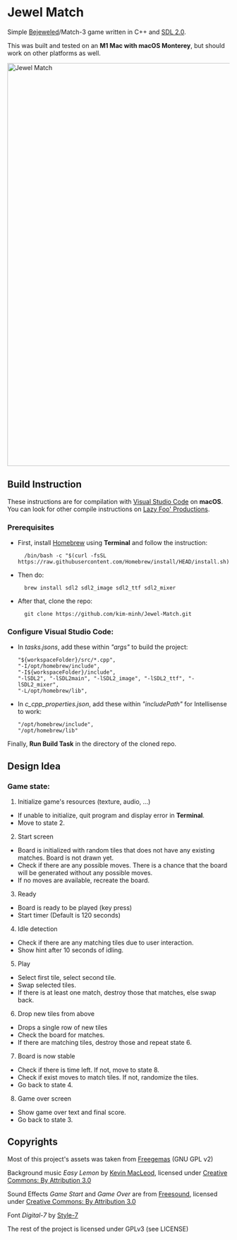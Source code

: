 # Jewel Match
Simple [Bejeweled](http://en.wikipedia.org/wiki/Bejeweled)/Match-3 game written in C++ and [SDL 2.0](http://www.libsdl.org). 

This was built and tested on an **M1 Mac with macOS Monterey**, but should work on other platforms as well.

<img width="912" alt="Jewel Match" src="https://user-images.githubusercontent.com/100175752/162377547-785401ae-42c5-4781-8e48-de26e9242277.png">

## Build Instruction

These instructions are for compilation with [Visual Studio Code](https://code.visualstudio.com/) on **macOS**. You can look for other compile instructions on [Lazy Foo' Productions](https://lazyfoo.net/tutorials/SDL/01_hello_SDL/index.php).

### Prerequisites

- First, install [Homebrew](https://brew.sh) using **Terminal** and follow the instruction:

    	/bin/bash -c "$(curl -fsSL https://raw.githubusercontent.com/Homebrew/install/HEAD/install.sh)"
    
- Then do:
	
    	brew install sdl2 sdl2_image sdl2_ttf sdl2_mixer
    
- After that, clone the repo:

    	git clone https://github.com/kim-minh/Jewel-Match.git
    
### Configure Visual Studio Code: 

- In *tasks.jsons*, add these within *"args"* to build the project:

      "${workspaceFolder}/src/*.cpp",
      "-I/opt/homebrew/include",
      "-I${workspaceFolder}/include",
      "-lSDL2", "-lSDL2main", "-lSDL2_image", "-lSDL2_ttf", "-lSDL2_mixer",
      "-L/opt/homebrew/lib",
      
- In *c_cpp_properties.json*, add these within *"includePath"* for Intellisense to work:

      "/opt/homebrew/include",
      "/opt/homebrew/lib"
      
Finally, **Run Build Task** in the directory of the cloned repo.      
      
## Design Idea

### Game state:

1. Initialize game's resources (texture, audio, ...)
- If unable to initialize, quit program and display error in **Terminal**.
-  Move to state 2.
2. Start screen
  - Board is initialized with random tiles that does not have any existing matches. Board is not drawn yet.
  - Check if there are any possible moves. There is a chance that the board will be generated without any possible moves.
  - If no moves are available, recreate the board.
3. Ready
  - Board is ready to be played (key press)
  - Start timer (Default is 120 seconds)
4. Idle detection
  - Check if there are any matching tiles due to user interaction.
  - Show hint after 10 seconds of idling.
5. Play
  - Select first tile, select second tile.
  - Swap selected tiles. 
  - If there is at least one match, destroy those that matches, else swap back.
6. Drop new tiles from above
  - Drops a single row of new tiles
  - Check the board for matches.
  - If there are matching tiles, destroy those and repeat state 6.
7. Board is now stable
  - Check if there is time left. If not, move to state 8.
  - Check if exist moves to match tiles. If not, randomize the tiles.
  - Go back to state 4.
8. Game over screen
  - Show game over text and final score.
  - Go back to state 3.
      
## Copyrights

Most of this project's assets was taken from [Freegemas](https://github.com/JoseTomasTocino/freegemas/) (GNU GPL v2)   

Background music *Easy Lemon* by [Kevin MacLeod](https://incompetech.com/music/royalty-free/index.html?isrc=USUAN1200076), licensed under [Creative Commons: By Attribution 3.0](https://creativecommons.org/licenses/by/3.0/)

Sound Effects *Game Start* and *Game Over* are from [Freesound](https://freesound.org/), licensed under [Creative Commons: By Attribution 3.0](https://creativecommons.org/licenses/by/3.0/)  

Font *Digital-7* by [Style-7](http://www.styleseven.com/php/get_product.php?product=Digital-7)

The rest of the project is licensed under GPLv3 (see LICENSE)
